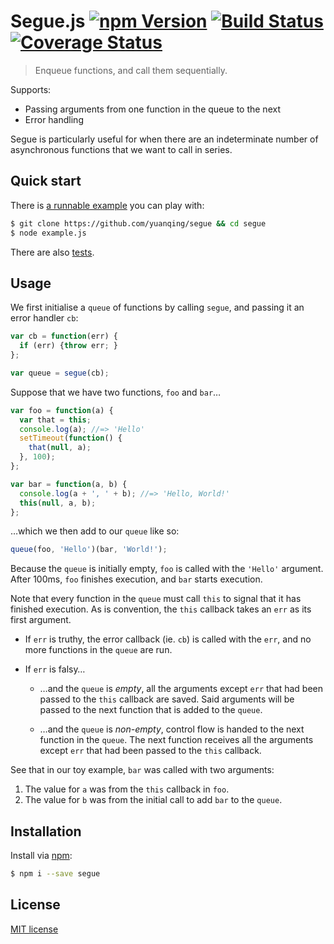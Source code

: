 # Segue.js [![npm Version](http://img.shields.io/npm/v/segue.svg?style=flat)](https://www.npmjs.org/package/segue) [![Build Status](https://img.shields.io/travis/yuanqing/segue.svg?style=flat)](https://travis-ci.org/yuanqing/segue) [![Coverage Status](https://img.shields.io/coveralls/yuanqing/segue.svg?style=flat)](https://coveralls.io/r/yuanqing/segue)

> Enqueue functions, and call them sequentially.

Supports:
- Passing arguments from one function in the queue to the next
- Error handling

Segue is particularly useful for when there are an indeterminate number of asynchronous functions that we want to call in series.

## Quick start

There is [a runnable example](https://github.com/yuanqing/segue/blob/master/example.js) you can play with:

```bash
$ git clone https://github.com/yuanqing/segue && cd segue
$ node example.js
```

There are also [tests](https://github.com/yuanqing/segue/blob/master/spec/segue.spec.js).

## Usage

We first initialise a `queue` of functions by calling `segue`, and passing it an error handler `cb`:

```js
var cb = function(err) {
  if (err) {throw err; }
};

var queue = segue(cb);
```

Suppose that we have two functions, `foo` and `bar`&hellip;

```js
var foo = function(a) {
  var that = this;
  console.log(a); //=> 'Hello'
  setTimeout(function() {
    that(null, a);
  }, 100);
};

var bar = function(a, b) {
  console.log(a + ', ' + b); //=> 'Hello, World!'
  this(null, a, b);
};
```

&hellip;which we then add to our `queue` like so:

```js
queue(foo, 'Hello')(bar, 'World!');
```

Because the `queue` is initially empty, `foo` is called with the `'Hello'` argument. After 100ms, `foo` finishes execution, and `bar` starts execution.

Note that every function in the `queue` must call `this` to signal that it has finished execution. As is convention, the `this` callback takes an `err` as its first argument.

- If `err` is truthy, the error callback (ie. `cb`) is called with the `err`, and no more functions in the `queue` are run.

- If `err` is falsy&hellip;

  - &hellip;and the `queue` is *empty*, all the arguments except `err` that had been passed to the `this` callback are saved. Said arguments will be passed to the next function that is added to the `queue`.

  - &hellip;and the `queue` is *non-empty*, control flow is handed to the next function in the `queue`. The next function receives all the arguments except `err` that had been passed to the `this` callback.

See that in our toy example, `bar` was called with two arguments:

1. The value for `a` was from the `this` callback in `foo`.
2. The value for `b` was from the initial call to add `bar` to the `queue`.

## Installation

Install via [npm](https://www.npmjs.org/package/segue):

```bash
$ npm i --save segue
```

## License

[MIT license](https://github.com/yuanqing/segue/blob/master/LICENSE)
